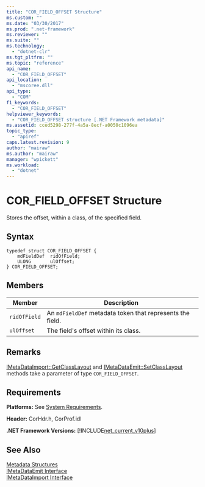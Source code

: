 ```yaml
---
title: "COR_FIELD_OFFSET Structure"
ms.custom: ""
ms.date: "03/30/2017"
ms.prod: ".net-framework"
ms.reviewer: ""
ms.suite: ""
ms.technology: 
  - "dotnet-clr"
ms.tgt_pltfrm: ""
ms.topic: "reference"
api_name: 
  - "COR_FIELD_OFFSET"
api_location: 
  - "mscoree.dll"
api_type: 
  - "COM"
f1_keywords: 
  - "COR_FIELD_OFFSET"
helpviewer_keywords: 
  - "COR_FIELD_OFFSET structure [.NET Framework metadata]"
ms.assetid: cced5298-277f-4a5a-8ecf-a0050c1096ea
topic_type: 
  - "apiref"
caps.latest.revision: 9
author: "mairaw"
ms.author: "mairaw"
manager: "wpickett"
ms.workload: 
  - "dotnet"
---
```

# COR_FIELD_OFFSET Structure
Stores the offset, within a class, of the specified field.  
  
## Syntax  
  
```  
typedef struct COR_FIELD_OFFSET {  
    mdFieldDef  ridOfField;  
    ULONG       ulOffset;  
} COR_FIELD_OFFSET;  
```  
  
## Members  
  
|Member|Description|  
|------------|-----------------|  
|`ridOfField`|An `mdFieldDef` metadata token that represents the field.|  
|`ulOffset`|The field's offset within its class.|  
  
## Remarks  
 [IMetaDataImport::GetClassLayout](../../../../docs/framework/unmanaged-api/metadata/imetadataimport-getclasslayout-method.md) and [IMetaDataEmit::SetClassLayout](../../../../docs/framework/unmanaged-api/metadata/imetadataemit-setclasslayout-method.md) methods take a parameter of type `COR_FIELD_OFFSET`.  
  
## Requirements  
 **Platforms:** See [System Requirements](../../../../docs/framework/get-started/system-requirements.md).  
  
 **Header:** CorHdr.h, CorProf.idl  
  
 **.NET Framework Versions:** [!INCLUDE[net_current_v10plus](../../../../includes/net-current-v10plus-md.md)]  
  
## See Also  
 [Metadata Structures](../../../../docs/framework/unmanaged-api/metadata/metadata-structures.md)  
 [IMetaDataEmit Interface](../../../../docs/framework/unmanaged-api/metadata/imetadataemit-interface.md)  
 [IMetaDataImport Interface](../../../../docs/framework/unmanaged-api/metadata/imetadataimport-interface.md)
